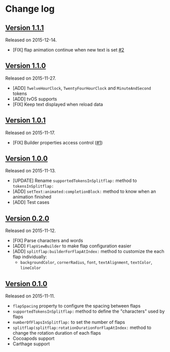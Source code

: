 # Change log

## [Version 1.1.1](https://github.com/yannickl/Splitflap/releases/tag/1.1.1)
Released on 2015-12-14.

- [FIX] flap animation continue when new text is set [#2](https://github.com/yannickl/Splitflap/issues/2)

## [Version 1.1.0](https://github.com/yannickl/Splitflap/releases/tag/1.1.0)
Released on 2015-11-27.

- [ADD] `TwelveHourClock`, `TwentyFourHourClock` and `MinuteAndSecond` tokens
- [ADD] tvOS supports
- [FIX] Keep text displayed when reload data

## [Version 1.0.1](https://github.com/yannickl/Splitflap/releases/tag/1.0.1)
Released on 2015-11-17.

- [FIX] Builder properties access control ([#1](https://github.com/yannickl/Splitflap/issues/1))

## [Version 1.0.0](https://github.com/yannickl/Splitflap/releases/tag/1.0.0)
Released on 2015-11-13.

- [UPDATE] Rename `supportedTokensInSplitflap:` method to `tokensInSplitflap:`
- [ADD] `setText:animated:completionBlock:` method to know when an animation finished
- [ADD] Test cases

## [Version 0.2.0](https://github.com/yannickl/Splitflap/releases/tag/0.2.0)
Released on 2015-11-12.

- [FIX] Parse characters and words
- [ADD] `FlapViewBuilder` to make flap configuration easier
- [ADD] `splitflap:builderForFlapAtIndex:` method to customize the each flap individually:
  - `backgroundColor`, `cornerRadius`, `font`, `textAlignment`, `textColor`, `lineColor`

## [Version 0.1.0](https://github.com/yannickl/Splitflap/releases/tag/0.1.0)
Released on 2015-11-11.

- `flapSpacing` property to configure the spacing between flaps
- `supportedTokensInSplitflap:` method to define the "characters" used by flaps
- `numberOfFlapsInSplitflap:` to set the number of flaps
- `splitflap(splitflap:rotationDurationForFlapAtIndex:` method to change the rotation duration of each flaps
- Cocoapods support
- Carthage support

